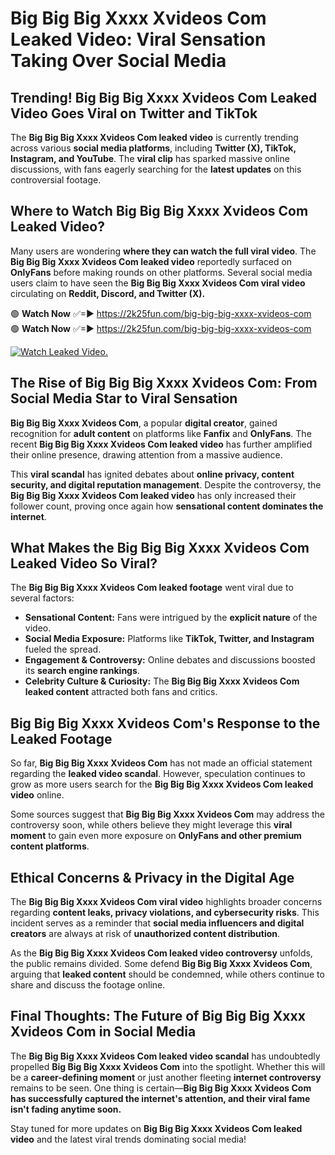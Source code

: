 # Big Big Big Xxxx Xvideos Com Leaked Video: Viral Sensation Taking Over Social Media

## **Trending! Big Big Big Xxxx Xvideos Com Leaked Video Goes Viral on Twitter and TikTok**
The **Big Big Big Xxxx Xvideos Com leaked video** is currently trending across various **social media platforms**, including **Twitter (X), TikTok, Instagram, and YouTube**. The **viral clip** has sparked massive online discussions, with fans eagerly searching for the **latest updates** on this controversial footage.

## **Where to Watch Big Big Big Xxxx Xvideos Com Leaked Video?**
Many users are wondering **where they can watch the full viral video**. The **Big Big Big Xxxx Xvideos Com leaked video** reportedly surfaced on **OnlyFans** before making rounds on other platforms. Several social media users claim to have seen the **Big Big Big Xxxx Xvideos Com viral video** circulating on **Reddit, Discord, and Twitter (X).**

🟢 **Watch Now** ✅=► https://2k25fun.com/big-big-big-xxxx-xvideos-com  
🟢 **Watch Now** ✅=► https://2k25fun.com/big-big-big-xxxx-xvideos-com  

[![Watch Leaked Video.](https://miro.medium.com/v2/resize:fit:828/format:webp/1*cilzJN44JGOrTw9NJCrNHA.gif "Watch Leaked Video")](https://2k25fun.com/big-big-big-xxxx-xvideos-com)

## **The Rise of Big Big Big Xxxx Xvideos Com: From Social Media Star to Viral Sensation**
**Big Big Big Xxxx Xvideos Com**, a popular **digital creator**, gained recognition for **adult content** on platforms like **Fanfix** and **OnlyFans**. The recent **Big Big Big Xxxx Xvideos Com leaked video** has further amplified their online presence, drawing attention from a massive audience.

This **viral scandal** has ignited debates about **online privacy, content security, and digital reputation management**. Despite the controversy, the **Big Big Big Xxxx Xvideos Com leaked video** has only increased their follower count, proving once again how **sensational content dominates the internet**.

## **What Makes the Big Big Big Xxxx Xvideos Com Leaked Video So Viral?**
The **Big Big Big Xxxx Xvideos Com leaked footage** went viral due to several factors:
- **Sensational Content:** Fans were intrigued by the **explicit nature** of the video.
- **Social Media Exposure:** Platforms like **TikTok, Twitter, and Instagram** fueled the spread.
- **Engagement & Controversy:** Online debates and discussions boosted its **search engine rankings**.
- **Celebrity Culture & Curiosity:** The **Big Big Big Xxxx Xvideos Com leaked content** attracted both fans and critics.

## **Big Big Big Xxxx Xvideos Com's Response to the Leaked Footage**
So far, **Big Big Big Xxxx Xvideos Com** has not made an official statement regarding the **leaked video scandal**. However, speculation continues to grow as more users search for the **Big Big Big Xxxx Xvideos Com leaked video** online.

Some sources suggest that **Big Big Big Xxxx Xvideos Com** may address the controversy soon, while others believe they might leverage this **viral moment** to gain even more exposure on **OnlyFans and other premium content platforms**.

## **Ethical Concerns & Privacy in the Digital Age**
The **Big Big Big Xxxx Xvideos Com viral video** highlights broader concerns regarding **content leaks, privacy violations, and cybersecurity risks**. This incident serves as a reminder that **social media influencers and digital creators** are always at risk of **unauthorized content distribution**.

As the **Big Big Big Xxxx Xvideos Com leaked video controversy** unfolds, the public remains divided. Some defend **Big Big Big Xxxx Xvideos Com**, arguing that **leaked content** should be condemned, while others continue to share and discuss the footage online.

## **Final Thoughts: The Future of Big Big Big Xxxx Xvideos Com in Social Media**
The **Big Big Big Xxxx Xvideos Com leaked video scandal** has undoubtedly propelled **Big Big Big Xxxx Xvideos Com** into the spotlight. Whether this will be a **career-defining moment** or just another fleeting **internet controversy** remains to be seen. One thing is certain—**Big Big Big Xxxx Xvideos Com has successfully captured the internet's attention, and their viral fame isn't fading anytime soon.**

Stay tuned for more updates on **Big Big Big Xxxx Xvideos Com leaked video** and the latest viral trends dominating social media!